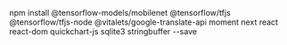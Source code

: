  npm install @tensorflow-models/mobilenet  @tensorflow/tfjs @tensorflow/tfjs-node @vitalets/google-translate-api moment next react  react-dom quickchart-js sqlite3 stringbuffer --save
